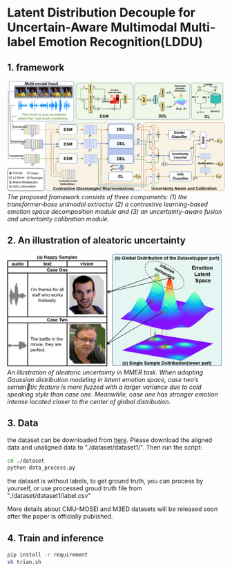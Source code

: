 # Latent Distribution Decouple for Uncertain-Aware Multimodal Multi-label Emotion Recognition(LDDU)

## 1. framework

![LDDU Framework](./images/framework_v2.png)
*The proposed framework consists of three components: (1) the transformer-base unimodal extractor (2) a contrastive learning-based emotion space decomposition module and (3) an uncertainty-aware fusion and uncertainty calibration module.*

## 2. An illustration of aleatoric uncertainty

![uncertainty](./images/introduce_sample2.png)
*An illustration of aleatoric uncertainty in MMER task. When adopting Gaussian distribution modeling in latent emotion space, case two’s semantic feature is more fuzzed with a larger variance due to cold speaking style than case one. Meanwhile, case one has stronger emotion intense located closer to the center of global distribution.*

## 3. Data
the dataset can be downloaded from [here](https://drive.google.com/drive/folders/1umLIjIlL8Y1oWYzU2L6UyPTHFQx7RREB). Please download the aligned data and unaligned data to "./dataset/dataset1/". Then run the script:
```bash
cd ./dataset
python data_process.py
```

the dataset is without labels, to get ground truth, you can process by yourself, or use processed groud truth file from "./dataset/dataset1/label.csv"


More details about CMU-MOSEI and M3ED datasets will be released soon after the paper is officially published.
## 4. Train and inference
```bash
pip install -r requirement
sh trian.sh
```